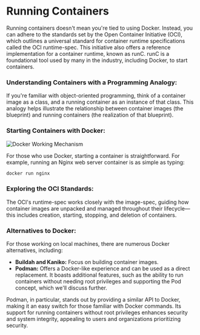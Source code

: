 # Running Containers

Running containers doesn't mean you're tied to using Docker. Instead, you can adhere to the standards set by the Open Container Initiative (OCI), which outlines a universal standard for container runtime specifications called the OCI runtime-spec. This initiative also offers a reference implementation for a container runtime, known as runC. runC is a foundational tool used by many in the industry, including Docker, to start containers.

### Understanding Containers with a Programming Analogy:

If you're familiar with object-oriented programming, think of a container image as a class, and a running container as an instance of that class. This analogy helps illustrate the relationship between container images (the blueprint) and running containers (the realization of that blueprint).

### Starting Containers with Docker:

![Docker Working Mechanism](https://hosting.analythium.io/content/images/2021/04/architecture.png)

For those who use Docker, starting a container is straightforward. For example, running an Nginx web server container is as simple as typing:

```bash
docker run nginx
```

### Exploring the OCI Standards:
The OCI's runtime-spec works closely with the image-spec, guiding how container images are unpacked and managed throughout their lifecycle—this includes creation, starting, stopping, and deletion of containers.

### Alternatives to Docker:
For those working on local machines, there are numerous Docker alternatives, including:
- **Buildah and Kaniko:** Focus on building container images.
- **Podman:** Offers a Docker-like experience and can be used as a direct replacement. It boasts additional features, such as the ability to run containers without needing root privileges and supporting the Pod concept, which we'll discuss further.

Podman, in particular, stands out by providing a similar API to Docker, making it an easy switch for those familiar with Docker commands. Its support for running containers without root privileges enhances security and system integrity, appealing to users and organizations prioritizing security.